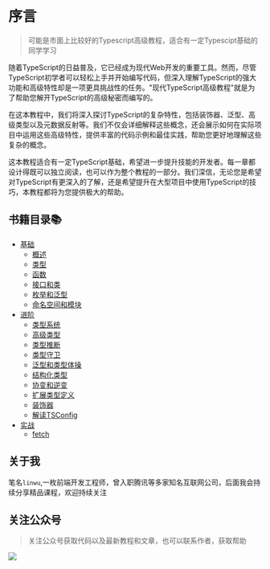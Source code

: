 # 序言

> 可能是市面上比较好的Typescript高级教程，适合有一定Typescipt基础的同学学习

随着TypeScript的日益普及，它已经成为现代Web开发的重要工具。然而，尽管TypeScript初学者可以轻松上手并开始编写代码，但深入理解TypeScript的强大功能和高级特性却是一项更具挑战性的任务。"现代TypeScript高级教程"就是为了帮助您解开TypeScript的高级秘密而编写的。

在这本教程中，我们将深入探讨TypeScript的复杂特性，包括装饰器、泛型、高级类型以及元数据反射等。我们不仅会详细解释这些概念，还会展示如何在实际项目中运用这些高级特性，提供丰富的代码示例和最佳实践，帮助您更好地理解这些复杂的概念。

这本教程适合有一定TypeScript基础，希望进一步提升技能的开发者。每一章都设计得既可以独立阅读，也可以作为整个教程的一部分。我们深信，无论您是希望对TypeScript有更深入的了解，还是希望提升在大型项目中使用TypeScript的技巧，本教程都将为您提供极大的帮助。


## 书籍目录📚

- [基础](docs/base/概述.md)
  - [概述](docs/base/概述.md)
  - [类型](docs/base/类型.md)
  - [函数](docs/base/函数.md)
  - [接口和类](docs/base/接口和类.md)
  - [枚举和泛型](docs/base/枚举和泛型.md)
  - [命名空间和模块](docs/base/命名空间和模块.md)
- [进阶](docs/advance/类型系统.md)
  - [类型系统](docs/advance/类型系统.md)
  - [高级类型](docs/advance/高级类型.md)
  - [类型推断](docs/advance/类型推断.md)
  - [类型守卫](docs/advance/类型守卫.md)
  - [泛型和类型体操](docs/advance/泛型和类型体操.md)
  - [结构化类型](docs/advance/结构化类型.md)
  - [协变和逆变](docs/advance/协变和逆变.md)
  - [扩展类型定义](docs/advance/扩展类型定义.md)
  - [装饰器](docs/advance/装饰器.md)
  - [解读TSConfig](docs/advance/解读TSConfig.md)
- [实战](docs/practice/fetch.md)
  - [fetch](docs/practice/fetch.md)

## 关于我

笔名`linwu`,一枚前端开发工程师，曾入职腾讯等多家知名互联网公司，后面我会持续分享精品课程，欢迎持续关注


## 关注公众号

> 关注公众号获取代码以及最新教程和文章，也可以联系作者，获取帮助

![](https://cdn.jsdelivr.net/gh/linwu-hi/coding-time-typescript@main/docs/.vuepress/public/assets/image/wx.png)
